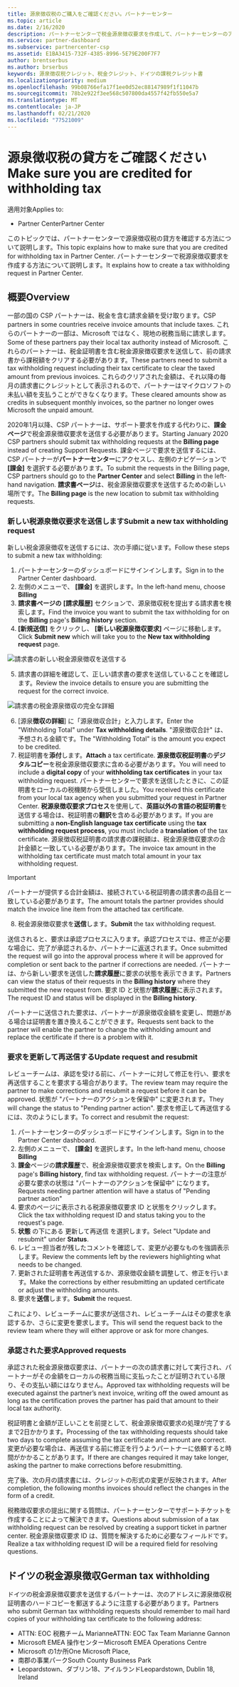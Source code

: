 ```yaml
---
title: 源泉徴収税のご購入をご確認ください。パートナーセンター
ms.topic: article
ms.date: 2/16/2020
description: パートナーセンターで税金源泉徴収要求を作成して、パートナーセンターのアカウントに源泉徴収税があることを確認します。
ms.service: partner-dashboard
ms.subservice: partnercenter-csp
ms.assetid: E1BA3415-732F-4385-8996-5E79E200F7F7
author: brentserbus
ms.author: brserbus
keywords: 源泉徴収税クレジット、税金クレジット、ドイツの課税クレジット書
ms.localizationpriority: medium
ms.openlocfilehash: 99b08766efa17f1ee0d52ec88147989f1f11047b
ms.sourcegitcommit: 78b2e922f3ee568c507800da4557f42fb550e5a7
ms.translationtype: MT
ms.contentlocale: ja-JP
ms.lasthandoff: 02/21/2020
ms.locfileid: "77521009"
---
```

# <a name="make-sure-you-are-credited-for-withholding-tax"></a><span data-ttu-id="3756b-104">源泉徴収税の貸方をご確認ください</span><span class="sxs-lookup"><span data-stu-id="3756b-104">Make sure you are credited for withholding tax</span></span>

<span data-ttu-id="3756b-105">適用対象</span><span class="sxs-lookup"><span data-stu-id="3756b-105">Applies to:</span></span>

- <span data-ttu-id="3756b-106">Partner Center</span><span class="sxs-lookup"><span data-stu-id="3756b-106">Partner Center</span></span>

<span data-ttu-id="3756b-107">このトピックでは、パートナーセンターで源泉徴収税の貸方を確認する方法について説明します。</span><span class="sxs-lookup"><span data-stu-id="3756b-107">This topic explains how to make sure that you are credited for withholding tax in Partner Center.</span></span> <span data-ttu-id="3756b-108">パートナーセンターで税源泉徴収要求を作成する方法について説明します。</span><span class="sxs-lookup"><span data-stu-id="3756b-108">It explains how to create a tax withholding request in Partner Center.</span></span>

## <a name="overview"></a><span data-ttu-id="3756b-109">概要</span><span class="sxs-lookup"><span data-stu-id="3756b-109">Overview</span></span>

<span data-ttu-id="3756b-110">一部の国の CSP パートナーは、税金を含む請求金額を受け取ります。</span><span class="sxs-lookup"><span data-stu-id="3756b-110">CSP partners in some countries receive invoice amounts that include taxes.</span></span> <span data-ttu-id="3756b-111">これらのパートナーの一部は、Microsoft ではなく、現地の税務当局に請求します。</span><span class="sxs-lookup"><span data-stu-id="3756b-111">Some of these partners pay their local tax authority instead of Microsoft.</span></span> <span data-ttu-id="3756b-112">これらのパートナーは、税金証明書を含む税金源泉徴収要求を送信して、前の請求書から課税額をクリアする必要があります。</span><span class="sxs-lookup"><span data-stu-id="3756b-112">These partners need to submit a tax withholding request including their tax certificate to clear the taxed amount from previous invoices.</span></span> <span data-ttu-id="3756b-113">これらのクリアされた金額は、それ以降の毎月の請求書にクレジットとして表示されるので、パートナーはマイクロソフトの未払い額を支払うことができなくなります。</span><span class="sxs-lookup"><span data-stu-id="3756b-113">These cleared amounts show as credits in subsequent monthly invoices, so the partner no longer owes Microsoft the unpaid amount.</span></span>

<span data-ttu-id="3756b-114">2020年1月以降、CSP パートナーは、サポート要求を作成する代わりに、**課金ページ**で税金源泉徴収要求を送信する必要があります。</span><span class="sxs-lookup"><span data-stu-id="3756b-114">Starting January 2020 CSP partners should submit tax withholding requests at the **Billing page** instead of creating Support Requests.</span></span> <span data-ttu-id="3756b-115">課金ページで要求を送信するには、CSP パートナーが**パートナーセンター**にアクセスし、左側のナビゲーションで **[課金]** を選択する必要があります。</span><span class="sxs-lookup"><span data-stu-id="3756b-115">To submit the requests in the Billing page, CSP partners should go to the **Partner Center** and select **Billing** in the left-hand navigation.</span></span> <span data-ttu-id="3756b-116">**請求書ページ**は、税金源泉徴収要求を送信するための新しい場所です。</span><span class="sxs-lookup"><span data-stu-id="3756b-116">The **Billing page** is the new location to submit tax withholding requests.</span></span> 

### <a name="submit-a-new-tax-withholding-request"></a><span data-ttu-id="3756b-117">新しい税源泉徴収要求を送信します</span><span class="sxs-lookup"><span data-stu-id="3756b-117">Submit a new tax withholding request</span></span>

<span data-ttu-id="3756b-118">新しい税金源泉徴収を送信するには、次の手順に従います。</span><span class="sxs-lookup"><span data-stu-id="3756b-118">Follow these steps to submit a new tax withholding:</span></span>

1. <span data-ttu-id="3756b-119">パートナーセンターのダッシュボードにサインインします。</span><span class="sxs-lookup"><span data-stu-id="3756b-119">Sign in to the Partner Center dashboard.</span></span>
2. <span data-ttu-id="3756b-120">左側のメニューで、 **[課金]** を選択します。</span><span class="sxs-lookup"><span data-stu-id="3756b-120">In the left-hand menu, choose **Billing**</span></span>
3. <span data-ttu-id="3756b-121">**請求書ページの** **[請求履歴]** セクションで、源泉徴収税を提出する請求書を検索します。</span><span class="sxs-lookup"><span data-stu-id="3756b-121">Find the invoice you want to submit the tax withholding for on the **Billing** page's **Billing history** section.</span></span>
4. <span data-ttu-id="3756b-122">**[新規送信]** をクリックし、 **[新しい税源泉徴収要求]** ページに移動します。</span><span class="sxs-lookup"><span data-stu-id="3756b-122">Click **Submit new** which will take you to the **New tax withholding request** page.</span></span>

![請求書の新しい税金源泉徴収を送信する](images/wht1.png)

5. <span data-ttu-id="3756b-124">請求書の詳細を確認して、正しい請求書の要求を送信していることを確認します。</span><span class="sxs-lookup"><span data-stu-id="3756b-124">Review the invoice details to ensure you are submitting the request for the correct invoice.</span></span>

![請求書の税金源泉徴収の完全な詳細](images/wht2.png)

6. <span data-ttu-id="3756b-126">[源泉**徴収の詳細**] に「源泉徴収合計」と入力します。</span><span class="sxs-lookup"><span data-stu-id="3756b-126">Enter the "Withholding Total" under **Tax withholding details**.</span></span> <span data-ttu-id="3756b-127">"源泉徴収合計" は、予想される金額です。</span><span class="sxs-lookup"><span data-stu-id="3756b-127">The "Withholding Total" is the amount you expect to be credited.</span></span>
7. <span data-ttu-id="3756b-128">税証明書を**添付**します。</span><span class="sxs-lookup"><span data-stu-id="3756b-128">**Attach** a tax certificate.</span></span> <span data-ttu-id="3756b-129">**源泉徴収税証明書**の**デジタルコピー**を税金源泉徴収要求に含める必要があります。</span><span class="sxs-lookup"><span data-stu-id="3756b-129">You will need to include a **digital copy** of your **withholding tax certificates** in your tax withholding request.</span></span> <span data-ttu-id="3756b-130">パートナーセンターで要求を送信したときに、この証明書をローカルの税機関から受信しました。</span><span class="sxs-lookup"><span data-stu-id="3756b-130">You received this certificate from your local tax agency when you submitted your request in Partner Center.</span></span> <span data-ttu-id="3756b-131">**税源泉徴収要求プロセス**を使用して、**英語以外の言語の税証明書**を送信する場合は、税証明書の**翻訳**を含める必要があります。</span><span class="sxs-lookup"><span data-stu-id="3756b-131">If you are submitting a **non-English language tax certificate** using the **tax withholding request process**, you must include a **translation** of the tax certificate.</span></span> <span data-ttu-id="3756b-132">源泉徴収税証明書の請求書の課税額は、税金源泉徴収要求の合計金額と一致している必要があります。</span><span class="sxs-lookup"><span data-stu-id="3756b-132">The invoice tax amount in the withholding tax certificate must match total amount in your tax withholding request.</span></span> 

> [!IMPORTANT]
> <span data-ttu-id="3756b-133">パートナーが提供する合計金額は、接続されている税証明書の請求書の品目と一致している必要があります。</span><span class="sxs-lookup"><span data-stu-id="3756b-133">The amount totals the partner provides should match the invoice line item from the attached tax certificate.</span></span>

8. <span data-ttu-id="3756b-134">税金源泉徴収要求を**送信**します。</span><span class="sxs-lookup"><span data-stu-id="3756b-134">**Submit** the tax withholding request.</span></span>

<span data-ttu-id="3756b-135">送信されると、要求は承認プロセスに入ります。承認プロセスでは、修正が必要な場合に、完了が承認されるか、パートナーに返送されます。</span><span class="sxs-lookup"><span data-stu-id="3756b-135">Once submitted the request will go into the approval process where it will be approved for completion or sent back to the partner if corrections are needed.</span></span> <span data-ttu-id="3756b-136">パートナーは、から新しい要求を送信した**請求履歴**に要求の状態を表示できます。</span><span class="sxs-lookup"><span data-stu-id="3756b-136">Partners can view the status of their requests in the **Billing history** where they submitted the new request from.</span></span> <span data-ttu-id="3756b-137">要求 ID と状態が**請求履歴**に表示されます。</span><span class="sxs-lookup"><span data-stu-id="3756b-137">The request ID and status will be displayed in the **Billing history**.</span></span>

<span data-ttu-id="3756b-138">パートナーに送信された要求は、パートナーが源泉徴収金額を変更し、問題がある場合は証明書を置き換えることができます。</span><span class="sxs-lookup"><span data-stu-id="3756b-138">Requests sent back to the partner will enable the partner to change the withholding amount and replace the certificate if there is a problem with it.</span></span> 

### <a name="update-request-and-resubmit"></a><span data-ttu-id="3756b-139">要求を更新して再送信する</span><span class="sxs-lookup"><span data-stu-id="3756b-139">Update request and resubmit</span></span>

<span data-ttu-id="3756b-140">レビューチームは、承認を受ける前に、パートナーに対して修正を行い、要求を再送信することを要求する場合があります。</span><span class="sxs-lookup"><span data-stu-id="3756b-140">The review team may require the partner to make corrections and resubmit a request before it can be approved.</span></span> <span data-ttu-id="3756b-141">状態が "パートナーのアクションを保留中" に変更されます。</span><span class="sxs-lookup"><span data-stu-id="3756b-141">They will change the status to "Pending partner action".</span></span> <span data-ttu-id="3756b-142">要求を修正して再送信するには、次のようにします。</span><span class="sxs-lookup"><span data-stu-id="3756b-142">To correct and resubmit the request:</span></span>
 
1. <span data-ttu-id="3756b-143">パートナーセンターのダッシュボードにサインインします。</span><span class="sxs-lookup"><span data-stu-id="3756b-143">Sign in to the Partner Center dashboard.</span></span>
2. <span data-ttu-id="3756b-144">左側のメニューで、 **[課金]** を選択します。</span><span class="sxs-lookup"><span data-stu-id="3756b-144">In the left-hand menu, choose **Billing**</span></span>
3. <span data-ttu-id="3756b-145">**課金**ページの**請求履歴**で、税金源泉徴収要求を検索します。</span><span class="sxs-lookup"><span data-stu-id="3756b-145">On the **Billing** page's **Billing history**, find tax withholding request.</span></span> <span data-ttu-id="3756b-146">パートナーの注意が必要な要求の状態は "パートナーのアクションを保留中" になります。</span><span class="sxs-lookup"><span data-stu-id="3756b-146">Requests needing partner attention will have a status of "Pending partner action"</span></span>
4. <span data-ttu-id="3756b-147">要求のページに表示される税源泉徴収要求 ID と状態をクリックします。</span><span class="sxs-lookup"><span data-stu-id="3756b-147">Click the tax withholding request ID and status taking you to the request's page.</span></span>
5. <span data-ttu-id="3756b-148">**状態** の下にある 更新して再送信 を選択します。</span><span class="sxs-lookup"><span data-stu-id="3756b-148">Select "Update and resubmit" under **Status**.</span></span>
6. <span data-ttu-id="3756b-149">レビュー担当者が残したコメントを確認して、変更が必要なものを強調表示します。</span><span class="sxs-lookup"><span data-stu-id="3756b-149">Review the comments left by the reviewers highlighting what needs to be changed.</span></span>
7. <span data-ttu-id="3756b-150">更新された証明書を再送信するか、源泉徴収金額を調整して、修正を行います。</span><span class="sxs-lookup"><span data-stu-id="3756b-150">Make the corrections by either resubmitting an updated certificate or adjust the withholding amounts.</span></span>
8. <span data-ttu-id="3756b-151">要求を**送信**します。</span><span class="sxs-lookup"><span data-stu-id="3756b-151">**Submit** the request.</span></span> 

<span data-ttu-id="3756b-152">これにより、レビューチームに要求が送信され、レビューチームはその要求を承認するか、さらに変更を要求します。</span><span class="sxs-lookup"><span data-stu-id="3756b-152">This will send the request back to the review team where they will either approve or ask for more changes.</span></span>
 
### <a name="approved-requests"></a><span data-ttu-id="3756b-153">承認された要求</span><span class="sxs-lookup"><span data-stu-id="3756b-153">Approved requests</span></span>

<span data-ttu-id="3756b-154">承認された税金源泉徴収要求は、パートナーの次の請求書に対して実行され、パートナーがその金額をローカルの税務当局に支払ったことが証明されている限り、その支払い額にはなりません。</span><span class="sxs-lookup"><span data-stu-id="3756b-154">Approved tax withholding requests will be executed against the partner’s next invoice, writing off the owed amount as long as the certification proves the partner has paid that amount to their local tax authority.</span></span>

<span data-ttu-id="3756b-155">税証明書と金額が正しいことを前提として、税金源泉徴収要求の処理が完了するまで2日かかります。</span><span class="sxs-lookup"><span data-stu-id="3756b-155">Processing of the tax withholding requests should take two days to complete assuming the tax certificate and amount are correct.</span></span> <span data-ttu-id="3756b-156">変更が必要な場合は、再送信する前に修正を行うようパートナーに依頼すると時間がかかることがあります。</span><span class="sxs-lookup"><span data-stu-id="3756b-156">If there are changes required it may take longer, asking the partner to make corrections before resubmitting.</span></span>

<span data-ttu-id="3756b-157">完了後、次の月の請求書には、クレジットの形式の変更が反映されます。</span><span class="sxs-lookup"><span data-stu-id="3756b-157">After completion, the following months invoices should reflect the changes in the form of a credit.</span></span>
 
<span data-ttu-id="3756b-158">税務徴収要求の提出に関する質問は、パートナーセンターでサポートチケットを作成することによって解決できます。</span><span class="sxs-lookup"><span data-stu-id="3756b-158">Questions about submission of a tax withholding request can be resolved by creating a support ticket in partner center.</span></span> <span data-ttu-id="3756b-159">税金源泉徴収要求 ID は、質問を解決するために必要なフィールドです。</span><span class="sxs-lookup"><span data-stu-id="3756b-159">Realize a tax withholding request ID will be a required field for resolving questions.</span></span>

## <a name="german-tax-withholding"></a><span data-ttu-id="3756b-160">ドイツの税金源泉徴収</span><span class="sxs-lookup"><span data-stu-id="3756b-160">German tax withholding</span></span>

<span data-ttu-id="3756b-161">ドイツの税金源泉徴収要求を送信するパートナーは、次のアドレスに源泉徴収税証明書のハードコピーを郵送するように注意する必要があります。</span><span class="sxs-lookup"><span data-stu-id="3756b-161">Partners who submit German tax withholding requests should remember to mail hard copies of your withholding tax certificate to the following address:</span></span> 

- <span data-ttu-id="3756b-162">ATTN: EOC 税務チーム Marianne</span><span class="sxs-lookup"><span data-stu-id="3756b-162">ATTN: EOC Tax Team Marianne Gannon</span></span>
- <span data-ttu-id="3756b-163">Microsoft EMEA 操作センター</span><span class="sxs-lookup"><span data-stu-id="3756b-163">Microsoft EMEA Operations Centre</span></span>
- <span data-ttu-id="3756b-164">Microsoft の1か所</span><span class="sxs-lookup"><span data-stu-id="3756b-164">One Microsoft Place,</span></span>
- <span data-ttu-id="3756b-165">南郡の事業パーク</span><span class="sxs-lookup"><span data-stu-id="3756b-165">South County Business Park</span></span>
- <span data-ttu-id="3756b-166">Leopardstown、ダブリン18、アイルランド</span><span class="sxs-lookup"><span data-stu-id="3756b-166">Leopardstown, Dublin 18, Ireland</span></span>

